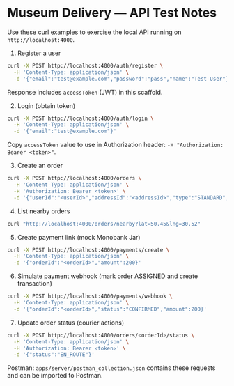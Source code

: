 # Museum Delivery — API Test Notes

Use these curl examples to exercise the local API running on `http://localhost:4000`.

1) Register a user

```bash
curl -X POST http://localhost:4000/auth/register \
  -H 'Content-Type: application/json' \
  -d '{"email":"test@example.com","password":"pass","name":"Test User"}'
```

Response includes `accessToken` (JWT) in this scaffold.

2) Login (obtain token)

```bash
curl -X POST http://localhost:4000/auth/login \
  -H 'Content-Type: application/json' \
  -d '{"email":"test@example.com"}'
```

Copy `accessToken` value to use in Authorization header: `-H "Authorization: Bearer <token>"`.

3) Create an order

```bash
curl -X POST http://localhost:4000/orders \
  -H 'Content-Type: application/json' \
  -H 'Authorization: Bearer <token>' \
  -d '{"userId":"<userId>","addressId":"<addressId>","type":"STANDARD","floor":3,"lat":50.45,"lng":30.52,"price":200}'
```

4) List nearby orders

```bash
curl "http://localhost:4000/orders/nearby?lat=50.45&lng=30.52"
```

5) Create payment link (mock Monobank Jar)

```bash
curl -X POST http://localhost:4000/payments/create \
  -H 'Content-Type: application/json' \
  -d '{"orderId":"<orderId>","amount":200}'
```

6) Simulate payment webhook (mark order ASSIGNED and create transaction)

```bash
curl -X POST http://localhost:4000/payments/webhook \
  -H 'Content-Type: application/json' \
  -d '{"orderId":"<orderId>","status":"CONFIRMED","amount":200}'
```

7) Update order status (courier actions)

```bash
curl -X POST http://localhost:4000/orders/<orderId>/status \
  -H 'Content-Type: application/json' \
  -H 'Authorization: Bearer <token>' \
  -d '{"status":"EN_ROUTE"}'
```

Postman: `apps/server/postman_collection.json` contains these requests and can be imported to Postman.


